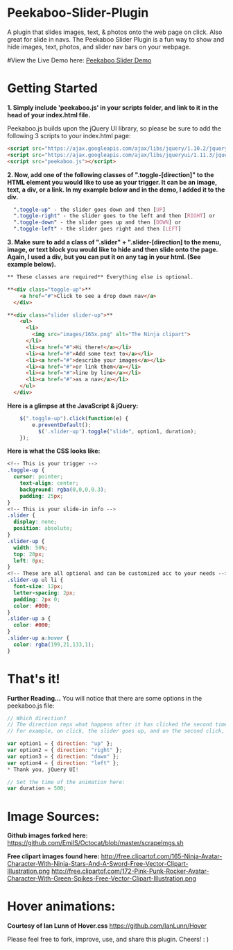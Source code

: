# Peekaboo-Slider-Plugin
A plugin that slides images, text, & photos onto the web page on click.  Also great for slide in navs.
The Peekaboo Slider Plugin is a fun way to show and hide images, text, photos, and slider nav bars on your webpage. 

#View the Live Demo here:
[Peekaboo Slider Demo](http://www.tammykimkim.com/peekaboo)


# Getting Started 
**1. Simply include 'peekaboo.js' in your scripts folder, and link to it in the head of your index.html file.**

Peekaboo.js builds upon the jQuery UI library, so please be sure to add the following 3 scripts to your index.html page:

```html
<script src="https://ajax.googleapis.com/ajax/libs/jquery/1.10.2/jquery.min.js"></script>
<script src="https://ajax.googleapis.com/ajax/libs/jqueryui/1.11.3/jquery-ui.min.js"></script>
<script src="peekaboo.js"></script>
```
**2. Now, add one of the following classes of ".toggle-[direction]" to the HTML element you would like to use as your trigger.  It can be an image, text, a div, or a link. In my example below and in the demo, I added it to the div.**

```css
  ".toggle-up" - the slider goes down and then [UP]  
  ".toggle-right" - the slider goes to the left and then [RIGHT] or
  ".toggle-down" - the slider goes up and then [DOWN] or
  ".toggle-left" - the slider goes right and then [LEFT]
```
**3. Make sure to add a class of ".slider" + ".slider-[direction] to the menu, image, or text block you would like to hide and then slide onto the page.  Again, I used a div, but you can put it on any tag in your html. (See example below).**
```html	
** These classes are required** Everything else is optional.

**<div class="toggle-up">**
    <a href="#">Click to see a drop down nav</a>
  </div>

**<div class="slider slider-up">**
    <ul>
      <li>
        <img src="images/165x.png" alt="The Ninja clipart">
      </li>
      <li><a href="#">Hi there!</a></li>
      <li><a href="#">Add some text to</a></li>
      <li><a href="#">describe your images</a></li>
      <li><a href="#">or link them</a></li>
      <li><a href="#">line by line</a></li>
      <li><a href="#">as a nav</a></li>
    </ul>
  </div>
```
**Here is a glimpse at the JavaScript & jQuery:**
```javascript
    $(".toggle-up").click(function(e) { 
        e.preventDefault(); 
          $('.slider-up').toggle("slide", option1, duration);
    });
```

**Here is what the CSS looks like:**
```css
<!-- This is your trigger -->
.toggle-up { 
  cursor: pointer;
	text-align: center;
	background: rgba(0,0,0,0.3);
	padding: 25px;
}
<!-- This is your slide-in info -->
.slider {  
  display: none;
  position: absolute;
}
.slider-up { 
  width: 50%;
  top: 20px;
  left: 0px;
}
<!-- These are all optional and can be customized acc to your needs -->
.slider-up ul li {
  font-size: 12px;
  letter-spacing: 2px;
  padding: 2px 0;
  color: #000;
}
.slider-up a {
  color: #000;
}
.slider-up a:hover { 
  color: rgba(199,21,133,1);
}
```
# That's it!

**Further Reading...**
You will notice that there are some options in the peekaboo.js file:
```javascript
// Which direction?
// The direction reps what happens after it has clicked the second time.
// For example, on click, the slider goes up, and on the second click, the slider goes "DOWN" = option3.

var option1 = { direction: "up" };
var option2 = { direction: "right" };
var option3 = { direction: "down" };
var option4 = { direction: "left" };
* Thank you, jQuery UI!

// Set the time of the animation here:
var duration = 500;
```
# Image Sources:
**Github images forked here:**
https://github.com/EmilS/Octocat/blob/master/scrapeImgs.sh

**Free clipart images found here:**
http://free.clipartof.com/165-Ninja-Avatar-Character-With-Ninja-Stars-And-A-Sword-Free-Vector-Clipart-Illustration.png
http://free.clipartof.com/172-Pink-Punk-Rocker-Avatar-Character-With-Green-Spikes-Free-Vector-Clipart-Illustration.png

# Hover animations:
**Courtesy of Ian Lunn of Hover.css**
https://github.com/IanLunn/Hover

Please feel free to fork, improve, use, and share this plugin.
Cheers! : )
